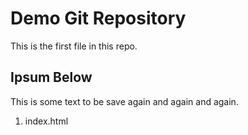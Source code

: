 # Demo Git Repository

This is the first file in this repo.

## Ipsum Below

This is some text to be save again and again and again.

1. index.html
